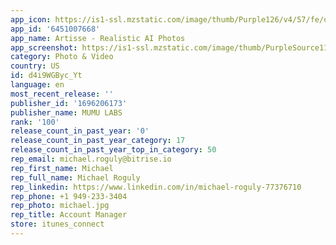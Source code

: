 ```yaml
---
app_icon: https://is1-ssl.mzstatic.com/image/thumb/Purple126/v4/57/fe/d0/57fed0c5-b63b-2477-0c38-6e67e35f3ff7/AppIcon-0-0-1x_U007ephone-0-0-85-220.jpeg/1024x1024bb.png
app_id: '6451007668'
app_name: Artisse - Realistic AI Photos
app_screenshot: https://is1-ssl.mzstatic.com/image/thumb/PurpleSource116/v4/ed/00/7f/ed007f27-c9c6-de40-d3cb-a5748eb93d52/c3f85c24-4e4f-420d-84ed-4bce29c7a3b7__U4e0a_U67b6_U9875001.jpg/1242x2688bb.png
category: Photo & Video
country: US
id: d4i9WGByc_Yt
language: en
most_recent_release: ''
publisher_id: '1696206173'
publisher_name: MUMU LABS
rank: '100'
release_count_in_past_year: '0'
release_count_in_past_year_category: 17
release_count_in_past_year_top_in_category: 50
rep_email: michael.roguly@bitrise.io
rep_first_name: Michael
rep_full_name: Michael Roguly
rep_linkedin: https://www.linkedin.com/in/michael-roguly-77376710
rep_phone: +1 949-233-3404
rep_photo: michael.jpg
rep_title: Account Manager
store: itunes_connect
---
```

